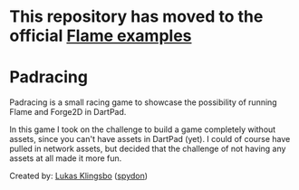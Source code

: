 # This repository has moved to the official [Flame examples](https://github.com/flame-engine/flame/tree/main/examples/games/padracing)

# Padracing

Padracing is a small racing game to showcase the possibility of running
Flame and Forge2D in DartPad.

In this game I took on the challenge to build a game completely without
assets, since you can't have assets in DartPad (yet).
I could of course have pulled in network assets, but decided that the
challenge of not having any assets at all made it more fun.

Created by: [Lukas Klingsbo](https://twitter.com/spyd0n)
([spydon](https://github.com/spydon))
